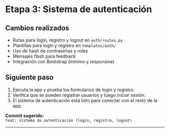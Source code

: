 # Etapa 3: Sistema de autenticación

## Cambios realizados

- Rutas para login, registro y logout en `auth/routes.py`
- Plantillas para login y registro en `templates/auth/`
- Uso de hash de contraseñas y roles
- Mensajes flash para feedback
- Integración con Bootstrap (mínimo y responsive)

## Siguiente paso

1. Ejecuta la app y prueba los formularios de login y registro.
2. Verifica que se pueden registrar usuarios y luego iniciar sesión.
3. El sistema de autenticación está listo para conectar con el resto de la app.

**Commit sugerido:**  
`feat: sistema de autenticación (login, registro, logout)`

---
